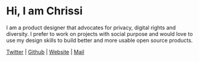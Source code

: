 # Hi, I am Chrissi

I am a product designer that advocates for privacy, digital rights and
diversity. I prefer to work on projects with social purpose and would love to
use my design skills to build better and more usable open source products.

[Twitter](https://twitter.com/Chrissi_Hldrbm) |
[Github](https://github.com/ChrissiHold) |
[Website](https://christina.holderbaum.me/) |
[Mail](mailto:chrissi@think-about.io)
